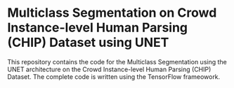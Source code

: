 # Multiclass Segmentation on Crowd Instance-level Human Parsing (CHIP) Dataset using UNET
This repository contains the code for the Multiclass Segmentation using the UNET architecture on the Crowd Instance-level Human Parsing (CHIP) Dataset. The complete code is written using the TensorFlow frameowork.
